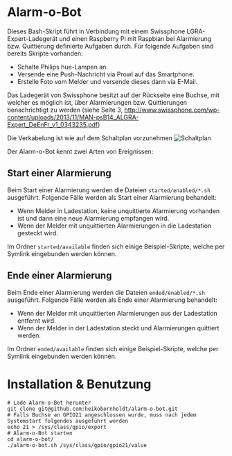 # Alarm-o-Bot

Dieses Bash-Skript führt in Verbindung mit einem Swissphone LGRA-Expert-Ladegerät und einen Raspberry Pi mit Raspbian bei Alarmierung bzw. Quittierung definierte Aufgaben durch.
Für folgende Aufgaben sind bereits Skripte vorhanden:

  * Schalte Philips hue-Lampen an.
  * Versende eine Push-Nachricht via Prowl auf das Smartphone.
  * Erstelle Foto vom Melder und versende dieses dann via E-Mail.

Das Ladegerät von Swissphone besitzt auf der Rückseite eine Buchse, mit welcher es möglich ist, über Alarmierungen bzw. Quittierungen benachrichtigt zu werden (siehe Seite 3, http://www.swissphone.com/wp-content/uploads/2013/11/MAN-psB14_ALGRA-Expert_DeEnFr_v1_0343235.pdf)

Die Verkabelung ist wie auf dem Schaltplan vorzunehmen
![Schaltplan](https://raw.githubusercontent.com/heikobornholdt/alarm-o-bot/master/Schaltplan.png)

Der Alarm-o-Bot kennt zwei Arten von Ereignissen:
## Start einer Alarmierung
Beim Start einer Alarmierung werden die Dateien `started/enabled/*.sh` ausgeführt.
Folgende Fälle werden als Start einer Alarmierung behandelt:

  * Wenn Melder in Ladestation, keine unquittierte Alarmierung vorhanden ist und dann eine neue Alarmierung empfangen wird.
  * Wenn der Melder mit unquittierten Alarmierungen in die Ladestation gesteckt wird.

Im Ordner `started/available` finden sich einige Beispiel-Skripte, welche per Symlink eingebunden werden können.

## Ende einer Alarmierung
Beim Ende einer Alarmierung werden die Dateien `ended/enabled/*.sh` ausgeführt.
Folgende Fälle werden als Ende einer Alarmierung behandelt:

  * Wenn der Melder mit unquittierten Alarmierungen aus der Ladestation entfernt wird.
  * Wenn der Melder in der Ladestation steckt und Alarmierungen quittiert werden.

Im Ordner `ended/available` finden sich einige Beispiel-Skripte, welche per Symlink eingebunden werden können.

# Installation & Benutzung

    # Lade Alarm-o-Bot herunter
    git clone git@github.com:heikobornholdt/alarm-o-bot.git
    # Falls Buchse an GPIO21 angeschlossen wurde, muss nach jedem Systemstart folgendes ausgeführt werden
	echo 21 > /sys/class/gpio/export
	# Alarm-o-Bot starten
    cd alarm-o-bot/
    ./alarm-o-bot.sh /sys/class/gpio/gpio21/value
